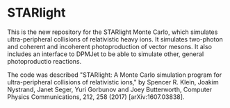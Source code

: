 # STARlight
This is the new repository for the STARlight Monte Carlo, which simulates ultra-peripheral collisions of relativistic heavy ions.   It simulates two-photon 
and coherent and incoherent photoproduction of vector mesons.  It also includes an interface to DPMJet to be able to simulate other, general photoproductio reactions.

The code was described "STARlight: A Monte Carlo simulation program for ultra-peripheral collisions of relativistic ions," by Spencer R. Klein, Joakim Nystrand, Janet Seger, 
Yuri Gorbunov and Joey Butterworth, Computer Physics Communications, 212, 258 (2017) [arXiv:1607.03838].
